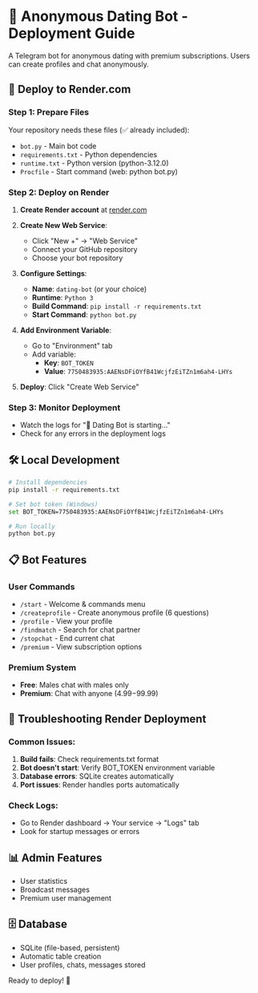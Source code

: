 # 🤖 Anonymous Dating Bot - Deployment Guide

A Telegram bot for anonymous dating with premium subscriptions. Users can create profiles and chat anonymously.

## 🚀 Deploy to Render.com

### Step 1: Prepare Files
Your repository needs these files (✅ already included):
- `bot.py` - Main bot code
- `requirements.txt` - Python dependencies  
- `runtime.txt` - Python version (python-3.12.0)
- `Procfile` - Start command (web: python bot.py)

### Step 2: Deploy on Render

1. **Create Render account** at [render.com](https://render.com)

2. **Create New Web Service**:
   - Click "New +" → "Web Service"
   - Connect your GitHub repository
   - Choose your bot repository

3. **Configure Settings**:
   - **Name**: `dating-bot` (or your choice)
   - **Runtime**: `Python 3`
   - **Build Command**: `pip install -r requirements.txt`
   - **Start Command**: `python bot.py`

4. **Add Environment Variable**:
   - Go to "Environment" tab
   - Add variable:
     - **Key**: `BOT_TOKEN`
     - **Value**: `7750483935:AAENsDFiOYfB41WcjfzEiTZn1m6ah4-LHYs`

5. **Deploy**: Click "Create Web Service"

### Step 3: Monitor Deployment
- Watch the logs for "🤖 Dating Bot is starting..."
- Check for any errors in the deployment logs

## 🛠️ Local Development

```bash
# Install dependencies
pip install -r requirements.txt

# Set bot token (Windows)
set BOT_TOKEN=7750483935:AAENsDFiOYfB41WcjfzEiTZn1m6ah4-LHYs

# Run locally
python bot.py
```

## 📋 Bot Features

### User Commands
- `/start` - Welcome & commands menu
- `/createprofile` - Create anonymous profile (6 questions)
- `/profile` - View your profile
- `/findmatch` - Search for chat partner
- `/stopchat` - End current chat
- `/premium` - View subscription options

### Premium System
- **Free**: Males chat with males only
- **Premium**: Chat with anyone ($4.99-$99.99)

## 🔧 Troubleshooting Render Deployment

### Common Issues:

1. **Build fails**: Check requirements.txt format
2. **Bot doesn't start**: Verify BOT_TOKEN environment variable
3. **Database errors**: SQLite creates automatically
4. **Port issues**: Render handles ports automatically

### Check Logs:
- Go to Render dashboard → Your service → "Logs" tab
- Look for startup messages or errors

## 📊 Admin Features
- User statistics
- Broadcast messages  
- Premium user management

## 🗄️ Database
- SQLite (file-based, persistent)
- Automatic table creation
- User profiles, chats, messages stored

Ready to deploy! 🚀

